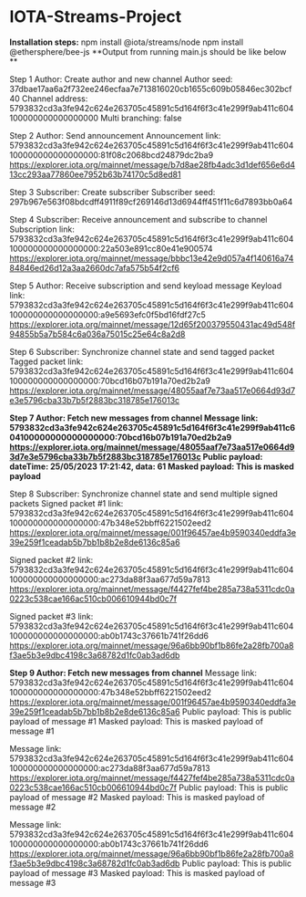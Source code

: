 # IOTA-Streams-Project
**Installation steps:**
npm install @iota/streams/node 
npm install @ethersphere/bee-js
**Output from running main.js should be like below **

Step 1
Author: Create author and new channel
Author seed:  37dbae17aa6a2f732ee246ecfaa7e713816020cb1655c609b05846ec302bcf40
Channel address:  5793832cd3a3fe942c624e263705c45891c5d164f6f3c41e299f9ab411c604100000000000000000
Multi branching:  false


Step 2
Author: Send announcement
Announcement link:  5793832cd3a3fe942c624e263705c45891c5d164f6f3c41e299f9ab411c604100000000000000000:81f08c2068bcd24879dc2ba9
https://explorer.iota.org/mainnet/message/b7d8ae28fb4adc3d1def656e6d413cc293aa77860ee7952b63b74170c5d8ed81


Step 3
Subscriber: Create subscriber
Subscriber seed:  297b967e563f08bdcdff4911f89cf269146d13d6944ff451f11c6d7893bb0a64


Step 4
Subscriber: Receive announcement and subscribe to channel
Subscription link:  5793832cd3a3fe942c624e263705c45891c5d164f6f3c41e299f9ab411c604100000000000000000:22a503e891cc80e41e900574
https://explorer.iota.org/mainnet/message/bbbc13e42e9d057a4f140616a7484846ed26d12a3aa2660dc7afa575b54f2cf6


Step 5
Author: Receive subscription and send keyload message
Keyload link:  5793832cd3a3fe942c624e263705c45891c5d164f6f3c41e299f9ab411c604100000000000000000:a9e5693efc0f5bd16fdf27c5
https://explorer.iota.org/mainnet/message/12d65f200379550431ac49d548f94855b5a7b584c6a036a75015c25e64c8a2d8


Step 6
Subscriber: Synchronize channel state and send tagged packet
Tagged packet link:  5793832cd3a3fe942c624e263705c45891c5d164f6f3c41e299f9ab411c604100000000000000000:70bcd16b07b191a70ed2b2a9
https://explorer.iota.org/mainnet/message/48055aaf7e73aa517e0664d93d7e3e5796cba33b7b5f2883bc318785e176013c


**Step 7
Author: Fetch new messages from channel
Message link: 5793832cd3a3fe942c624e263705c45891c5d164f6f3c41e299f9ab411c604100000000000000000:70bcd16b07b191a70ed2b2a9
https://explorer.iota.org/mainnet/message/48055aaf7e73aa517e0664d93d7e3e5796cba33b7b5f2883bc318785e176013c
Public payload:  dateTime: 25/05/2023 17:21:42, data: 61
Masked payload:  This is masked payload**


Step 8
Subscriber: Synchronize channel state and send multiple signed packets
Signed packet #1 link:  5793832cd3a3fe942c624e263705c45891c5d164f6f3c41e299f9ab411c604100000000000000000:47b348e52bbff6221502eed2
https://explorer.iota.org/mainnet/message/001f96457ae4b9590340eddfa3e39e259f1ceadab5b7bb1b8b2e8de6136c85a6


Signed packet #2 link:  5793832cd3a3fe942c624e263705c45891c5d164f6f3c41e299f9ab411c604100000000000000000:ac273da88f3aa677d59a7813
https://explorer.iota.org/mainnet/message/f4427fef4be285a738a5311cdc0a0223c538cae166ac510cb006610944bd0c7f


Signed packet #3 link:  5793832cd3a3fe942c624e263705c45891c5d164f6f3c41e299f9ab411c604100000000000000000:ab0b1743c37661b741f26dd6
https://explorer.iota.org/mainnet/message/96a6bb90bf1b86fe2a28fb700a8f3ae5b3e9dbc4198c3a68782d1fc0ab3ad6db


**Step 9
Author: Fetch new messages from channel**
Message link: 5793832cd3a3fe942c624e263705c45891c5d164f6f3c41e299f9ab411c604100000000000000000:47b348e52bbff6221502eed2
https://explorer.iota.org/mainnet/message/001f96457ae4b9590340eddfa3e39e259f1ceadab5b7bb1b8b2e8de6136c85a6
Public payload:  This is public payload of message #1
Masked payload:  This is masked payload of message #1


Message link: 5793832cd3a3fe942c624e263705c45891c5d164f6f3c41e299f9ab411c604100000000000000000:ac273da88f3aa677d59a7813
https://explorer.iota.org/mainnet/message/f4427fef4be285a738a5311cdc0a0223c538cae166ac510cb006610944bd0c7f
Public payload:  This is public payload of message #2
Masked payload:  This is masked payload of message #2


Message link: 5793832cd3a3fe942c624e263705c45891c5d164f6f3c41e299f9ab411c604100000000000000000:ab0b1743c37661b741f26dd6
https://explorer.iota.org/mainnet/message/96a6bb90bf1b86fe2a28fb700a8f3ae5b3e9dbc4198c3a68782d1fc0ab3ad6db
Public payload:  This is public payload of message #3
Masked payload:  This is masked payload of message #3
